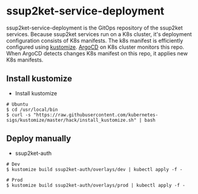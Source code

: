 # ssup2ket-service-deployment

ssup2ket-service-deployment is the GitOps repository of the ssup2ket services. Because ssup2ket services run on a K8s cluster, it's deployment configuration consists of K8s manifests. The k8s manifest is efficiently configured using [kustomize](https://kustomize.io/). [ArgoCD](https://argo-cd.readthedocs.io/en/stable/) on K8s cluster monitors this repo. When ArgoCD detects changes K8s manifest on this repo, it applies new K8s manifests.

## Install kustomize

* Install kustomize

```
# Ubuntu
$ cd /usr/local/bin
$ curl -s "https://raw.githubusercontent.com/kubernetes-sigs/kustomize/master/hack/install_kustomize.sh" | bash
```

## Deploy manually

* ssup2ket-auth

```
# Dev
$ kustomize build ssup2ket-auth/overlays/dev | kubectl apply -f -

# Prod
$ kustomize build ssup2ket-auth/overlays/prod | kubectl apply -f -
```

